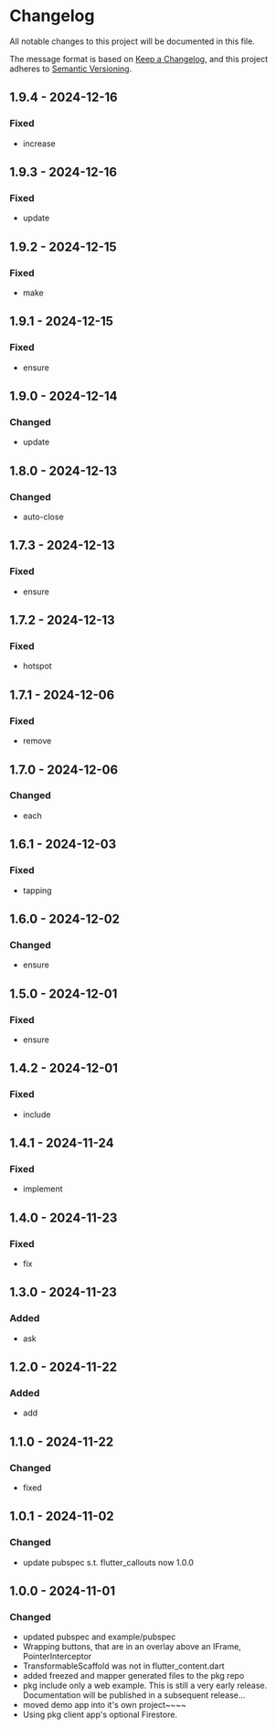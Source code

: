 # Changelog
All notable changes to this project will be documented in this file.

The message format is based on [Keep a Changelog](https://keepachangelog.com/en/1.0.0/),
and this project adheres to [Semantic Versioning](https://semver.org/spec/v2.0.0.html).

## 1.9.4 - 2024-12-16
### Fixed
- increase

## 1.9.3 - 2024-12-16
### Fixed
- update

## 1.9.2 - 2024-12-15
### Fixed
- make

## 1.9.1 - 2024-12-15
### Fixed
- ensure

## 1.9.0 - 2024-12-14
### Changed
- update

## 1.8.0 - 2024-12-13
### Changed
- auto-close

## 1.7.3 - 2024-12-13
### Fixed
- ensure

## 1.7.2 - 2024-12-13
### Fixed
- hotspot

## 1.7.1 - 2024-12-06
### Fixed
- remove

## 1.7.0 - 2024-12-06
### Changed
- each

## 1.6.1 - 2024-12-03
### Fixed
- tapping

## 1.6.0 - 2024-12-02
### Changed
- ensure

## 1.5.0 - 2024-12-01
### Fixed
- ensure

## 1.4.2 - 2024-12-01
### Fixed
- include

## 1.4.1 - 2024-11-24
### Fixed
- implement

## 1.4.0 - 2024-11-23
### Fixed
- fix

## 1.3.0 - 2024-11-23
### Added
- ask

## 1.2.0 - 2024-11-22
### Added
- add

## 1.1.0 - 2024-11-22
### Changed
- fixed

## 1.0.1 - 2024-11-02
### Changed
- update pubspec s.t. flutter\_callouts now 1.0.0

## 1.0.0 - 2024-11-01
### Changed
- updated pubspec and example/pubspec
- Wrapping buttons, that are in an overlay above an IFrame, PointerInterceptor
- TransformableScaffold was not in flutter\_content.dart
- added freezed and mapper generated files to the pkg repo
- pkg include only a web example. This is still a very early release. Documentation will be published in a subsequent release...
- moved demo app into it's own project\~\~\~\~
- Using pkg client app's optional Firestore.
